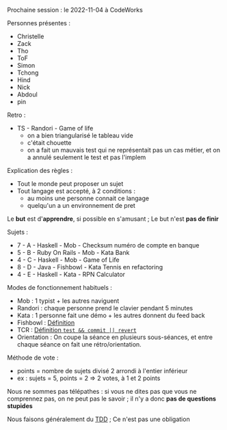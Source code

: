 Prochaine session : le 2022-11-04 à CodeWorks

Personnes présentes :
- Christelle
- Zack
- Tho
- ToF
- Simon
- Tchong
- Hind
- Nick
- Abdoul
- pin

Retro :
- TS - Randori - Game of life
  - on a bien triangularisé le tableau vide
  - c'était chouette
  - on a fait un mauvais test qui ne représentait pas un cas métier, et on a annulé seulement le test et pas l'implem

Explication des règles :
- Tout le monde peut proposer un sujet
- Tout langage est accepté, à 2 conditions :
  - au moins une personne connait ce langage
  - quelqu'un a un environnement de pret

Le **but** est d'**apprendre**, si possible en s'amusant ;
Le but n'est **pas de finir**

Sujets :
- 7 - A - Haskell - Mob - Checksum numéro de compte en banque
- 5 - B - Ruby On Rails - Mob - Kata Bank
- 4 - C - Haskell - Mob - Game of Life
- 8 - D - Java - Fishbowl - Kata Tennis en refactoring
- 4 - E - Haskell - Kata - RPN Calculator

Modes de fonctionnement habituels :
- Mob : 1 typist + les autres naviguent
- Randori : chaque personne prend le clavier pendant 5 minutes
- Kata : 1 personne fait une démo + les autres donnent du feed back
- Fishbowl : [Définition](https://en.wikipedia.org/wiki/Fishbowl_(conversation))
- TCR : [Définition `test && commit || revert`](https://medium.com/@kentbeck_7670/test-commit-revert-870bbd756864)
- Orientation : On coupe la séance en plusieurs sous-séances,
  et entre chaque séance on fait une rétro/orientation.

Méthode de vote :
- points = nombre de sujets divisé 2 arrondi à l'entier inférieur
- ex : sujets = 5, points = 2 => 2 votes, à 1 et 2 points

Nous ne sommes pas télépathes :
si vous ne dites pas que vous ne comprennez pas, on ne peut pas le savoir ;
il n'y a donc **pas de questions stupides**

Nous faisons généralement du [TDD](https://fr.wikipedia.org/wiki/Test_driven_development) ;
Ce n'est pas une obligation
